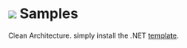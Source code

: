 # ![](https://github.com/MohammadAsgharian/Learn-Resource/blob/main/images/resource.png=250x250) Samples

Clean Architecture. simply install the .NET [template](https://github.com/jasontaylordev/CleanArchitecture).
